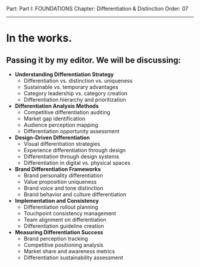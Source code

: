 Part: Part I: FOUNDATIONS
Chapter: Differentiation & Distinction
Order: 07

---

# In the works.

## Passing it by my editor. We will be discussing:

- **Understanding Differentiation Strategy**
  - Differentiation vs. distinction vs. uniqueness
  - Sustainable vs. temporary advantages
  - Category leadership vs. category creation
  - Differentiation hierarchy and prioritization
- **Differentiation Analysis Methods**
  - Competitive differentiation auditing
  - Market gap identification
  - Audience perception mapping
  - Differentiation opportunity assessment
- **Design-Driven Differentiation**
  - Visual differentiation strategies
  - Experience differentiation through design
  - Differentiation through design systems
  - Differentiation in digital vs. physical spaces
- **Brand Differentiation Frameworks**
  - Brand personality differentiation
  - Value proposition uniqueness
  - Brand voice and tone distinction
  - Brand behavior and culture differentiation
- **Implementation and Consistency**
  - Differentiation rollout planning
  - Touchpoint consistency management
  - Team alignment on differentiation
  - Differentiation guideline creation
- **Measuring Differentiation Success**
  - Brand perception tracking
  - Competitive positioning analysis
  - Market share and awareness metrics
  - Differentiation sustainability assessment

<div style="height: 120px;"></div>
